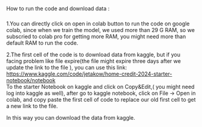 ###
How to run the code and download data :
###

1.You can directly click on open in colab button to run the code on google colab, since when we train the model, we used more than 29 G RAM, so we subscried to colab pro for getting more RAM, you might need more than default RAM to run the code.

2.The first cell of the code is to download data from kaggle, but if you facing problem like file expire(the file might expire three days after we update the link to the file ), you can use this link: https://www.kaggle.com/code/jetakow/home-credit-2024-starter-notebook/notebook  
To the starter Notebook on kaggle and click on Copy&Edit,( you might need log into kaggle as well), after go to kaggle notebook, click on File  -> Open in colab, and copy paste the first cell of code to replace our old first cell to get a new link to the file.

In this way you can download the data from kaggle.
